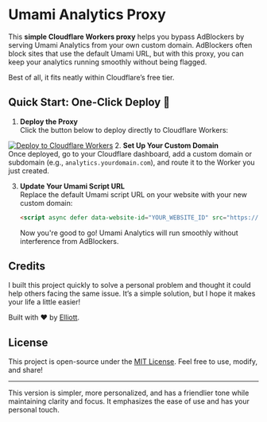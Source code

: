 

# Umami Analytics Proxy

This **simple Cloudflare Workers proxy** helps you bypass AdBlockers by serving Umami Analytics from your own custom domain. AdBlockers often block sites that use the default Umami URL, but with this proxy, you can keep your analytics running smoothly without being flagged.

Best of all, it fits neatly within Cloudflare’s free tier.


## Quick Start: One-Click Deploy 🚀

1. **Deploy the Proxy**  
   Click the button below to deploy directly to Cloudflare Workers:

[![Deploy to Cloudflare Workers](https://deploy.workers.cloudflare.com/button)](https://deploy.workers.cloudflare.com/?url=https://github.com/YOURUSERNAME/YOURREPO)
2. **Set Up Your Custom Domain**  
   Once deployed, go to your Cloudflare dashboard, add a custom domain or subdomain (e.g., `analytics.yourdomain.com`), and route it to the Worker you just created.

3. **Update Your Umami Script URL**  
   Replace the default Umami script URL on your website with your new custom domain:

   ```html
   <script async defer data-website-id="YOUR_WEBSITE_ID" src="https://analytics.yourdomain.com/script.js"></script>
   ```

   Now you're good to go! Umami Analytics will run smoothly without interference from AdBlockers.


## Credits
I built this project quickly to solve a personal problem and thought it could help others facing the same issue. It’s a simple solution, but I hope it makes your life a little easier!

Built with ❤️ by [Elliott](https://elliott.diy). 

## License

This project is open-source under the [MIT License](LICENSE). Feel free to use, modify, and share!

---

This version is simpler, more personalized, and has a friendlier tone while maintaining clarity and focus. It emphasizes the ease of use and has your personal touch.
